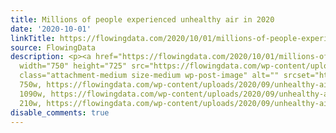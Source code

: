 ```yaml
---
title: Millions of people experienced unhealthy air in 2020
date: '2020-10-01'
linkTitle: https://flowingdata.com/2020/10/01/millions-of-people-experienced-unhealthy-air-in-2020/
source: FlowingData
description: <p><a href="https://flowingdata.com/2020/10/01/millions-of-people-experienced-unhealthy-air-in-2020/"><img
  width="750" height="725" src="https://flowingdata.com/wp-content/uploads/2020/09/unhealthy-air-750x725.png"
  class="attachment-medium size-medium wp-post-image" alt="" srcset="https://flowingdata.com/wp-content/uploads/2020/09/unhealthy-air-750x725.png
  750w, https://flowingdata.com/wp-content/uploads/2020/09/unhealthy-air-1090x1053.png
  1090w, https://flowingdata.com/wp-content/uploads/2020/09/unhealthy-air-210x203.png
  210w, https://flowingdata.com/wp-content/uploads/2020/09/unhealthy-air-7 ...
disable_comments: true
---
```

<p><a href="https://flowingdata.com/2020/10/01/millions-of-people-experienced-unhealthy-air-in-2020/"><img width="750" height="725" src="https://flowingdata.com/wp-content/uploads/2020/09/unhealthy-air-750x725.png" class="attachment-medium size-medium wp-post-image" alt="" srcset="https://flowingdata.com/wp-content/uploads/2020/09/unhealthy-air-750x725.png 750w, https://flowingdata.com/wp-content/uploads/2020/09/unhealthy-air-1090x1053.png 1090w, https://flowingdata.com/wp-content/uploads/2020/09/unhealthy-air-210x203.png 210w, https://flowingdata.com/wp-content/uploads/2020/09/unhealthy-air-7 ...